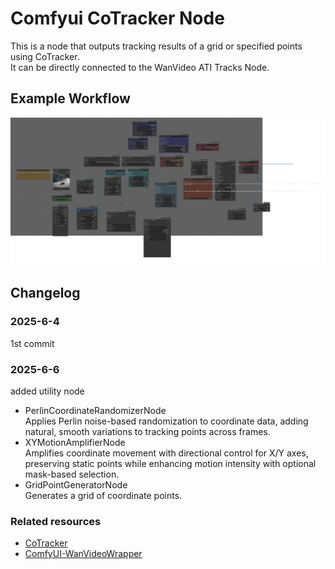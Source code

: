 # Comfyui CoTracker Node

This is a node that outputs tracking results of a grid or specified points using CoTracker.  
It can be directly connected to the WanVideo ATI Tracks Node.  


## Example Workflow
![workflow](images/workflow.png)

## Changelog
### 2025-6-4
1st commit

### 2025-6-6
added utility node
- PerlinCoordinateRandomizerNode  
Applies Perlin noise-based randomization to coordinate data, adding natural, smooth variations to tracking points across frames. 
- XYMotionAmplifierNode  
Amplifies coordinate movement with directional control for X/Y axes, preserving static points while enhancing motion intensity with optional mask-based selection.
- GridPointGeneratorNode  
Generates a grid of coordinate points.

### Related resources
- [CoTracker](https://github.com/facebookresearch/co-tracker)
- [ComfyUI-WanVideoWrapper](https://github.com/kijai/ComfyUI-WanVideoWrapper)
